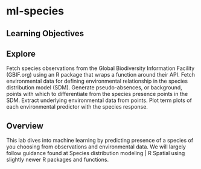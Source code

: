 # ml-species

## Learning Objectives

## Explore
Fetch species observations from the Global Biodiversity Information Facility (GBIF.org) using an R package that wraps a function around their API.
Fetch environmental data for defining environmental relationship in the species distribution model (SDM).
Generate pseudo-absences, or background, points with which to differentiate from the species presence points in the SDM.
Extract underlying environmental data from points.
Plot term plots of each environmental predictor with the species response.

## Overview
This lab dives into machine learning by predicting presence of a species of you choosing from observations and environmental data. We will largely follow guidance found at Species distribution modeling | R Spatial using slightly newer R packages and functions.
